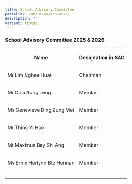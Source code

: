 ```yaml
---
title: School Advisory Committee
permalink: /about-us/sch-ad-c/
description: ""
variant: tiptap
---
```

<h3>School Advisory Committee 2025 &amp; 2026</h3>
<table style="minWidth: 50px">
<colgroup>
<col>
<col>
</colgroup>
<tbody>
<tr>
<th rowspan="1" colspan="1">
<p><strong>Name</strong>
</p>
</th>
<th rowspan="1" colspan="1">
<p><strong>Designation in SAC</strong>
</p>
</th>
</tr>
<tr>
<td rowspan="1" colspan="1">
<p>Mr Lim Nghee Huat</p>
</td>
<td rowspan="1" colspan="1">
<p>Chairman</p>
</td>
</tr>
<tr>
<td rowspan="1" colspan="1">
<p>Mr Chia Song Leng</p>
</td>
<td rowspan="1" colspan="1">
<p>Member</p>
</td>
</tr>
<tr>
<td rowspan="1" colspan="1">
<p>Ms Genevieve Ding Zung Mei</p>
</td>
<td rowspan="1" colspan="1">
<p>Member</p>
</td>
</tr>
<tr>
<td rowspan="1" colspan="1">
<p>Mr Thing Yi Hao</p>
</td>
<td rowspan="1" colspan="1">
<p>Member</p>
</td>
</tr>
<tr>
<td rowspan="1" colspan="1">
<p>Mr Maximus Bey Shi Ang</p>
</td>
<td rowspan="1" colspan="1">
<p>Member</p>
</td>
</tr>
<tr>
<td rowspan="1" colspan="1">
<p>Ms Ernie Herlynn Bte Herman</p>
</td>
<td rowspan="1" colspan="1">
<p>Member</p>
</td>
</tr>
<tr>
<td rowspan="1" colspan="1">
<p></p>
</td>
<td rowspan="1" colspan="1">
<p></p>
</td>
</tr>
</tbody>
</table>
<p></p>